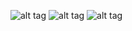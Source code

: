 ![alt tag](http://s9.postimg.org/w2p1944an/i_OS_Simulator_Screen_Shot_Dec_11_2014_7_39_04.png)
![alt tag](http://s10.postimg.org/oyzsicazt/i_OS_Simulator_Screen_Shot_Dec_11_2014_7_39_34.png)
![alt tag](http://s12.postimg.org/pgtkc1j71/i_OS_Simulator_Screen_Shot_Dec_11_2014_7_40_08.png)
